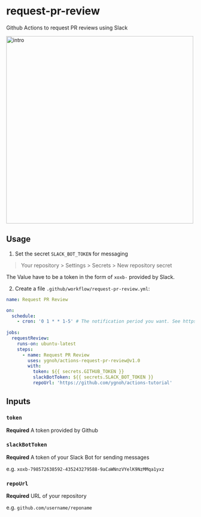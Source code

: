 # request-pr-review

Github Actions to request PR reviews using Slack

<img src="https://user-images.githubusercontent.com/13075245/164359905-a63a6782-1a77-41ca-aed5-f453af1d99e2.png" width="500" alt="intro">

## Usage

1. Set the secret `SLACK_BOT_TOKEN` for messaging

> Your repository > Settings > Secrets > New repository secret

The Value have to be a token in the form of `xoxb-` provided by Slack.

2. Create a file `.github/workflow/request-pr-review.yml`:

```yml
name: Request PR Review

on:
  schedule:
    - cron: '0 1 * * 1-5' # The notification period you want. See https://crontab.guru/
    
jobs:
  requestReview:
    runs-on: ubuntu-latest
    steps:
      - name: Request PR Review
        uses: ygnoh/actions-request-pr-review@v1.0
        with:
          token: ${{ secrets.GITHUB_TOKEN }}
          slackBotToken: ${{ secrets.SLACK_BOT_TOKEN }}
          repoUrl: 'https://github.com/ygnoh/actions-tutorial'
```

## Inputs

### `token`

**Required** A token provided by Github

### `slackBotToken`

**Required** A token of your Slack Bot for sending messages

e.g. `xoxb-798572638592-435243279588-9aCaWNnzVYelK9NzMMqa1yxz`

### `repoUrl`

**Required** URL of your repository

e.g. `github.com/username/reponame`

